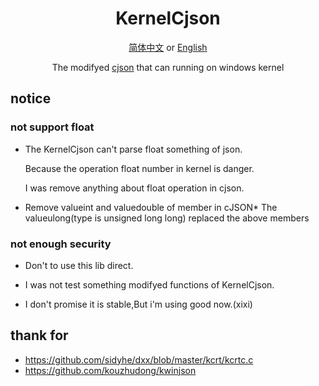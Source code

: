 <div align="center">

# KernelCjson

[简体中文](README-zh.md) or [English](README.md)  

The modifyed [cjson](https://github.com/DaveGamble/cJSON) that can running on windows kernel

</div>

## notice
### not support float
- The KernelCjson can't parse float something of json.

  Because the operation float number in kernel is danger.
  
  I was remove anything about float operation in cjson.

- Remove valueint and valuedouble of member in cJSON* 
  The valueulong(type is unsigned long long) replaced the above members

### not enough security
- Don't to use this lib direct.

- I was not test something modifyed functions of KernelCjson.

- I don't promise it is stable,But i'm using good now.(xixi)

## thank for
- https://github.com/sidyhe/dxx/blob/master/kcrt/kcrtc.c
- https://github.com/kouzhudong/kwinjson
